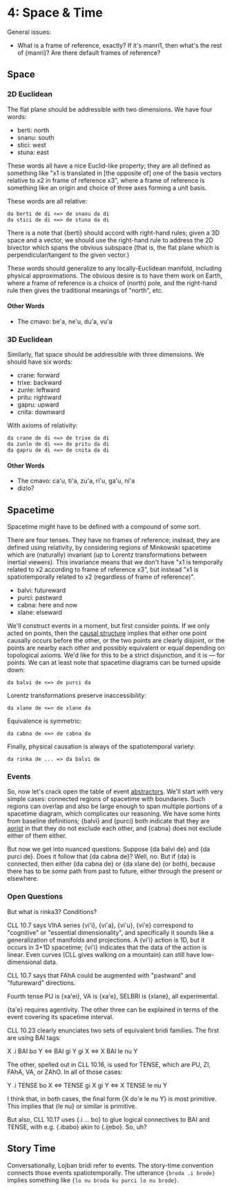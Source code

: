 # 4: Space & Time

General issues:

* What is a frame of reference, exactly? If it's manri1, then what's the rest
  of {manri}? Are there default frames of reference?

## Space

### 2D Euclidean

The flat plane should be addressible with two dimensions. We have four words:

* berti: north
* snanu: south
* stici: west
* stuna: east

These words all have a nice Euclid-like property; they are all defined as
something like "x1 is translated in [the opposite of] one of the basis
vectors relative to x2 in frame of reference x3", where a frame of reference
is something like an origin and choice of three axes forming a unit basis.

These words are all relative:

    da berti de di <=> de snanu da di
    da stici de di <=> de stuna da di

There is a note that {berti} should accord with right-hand rules; given a 3D
space and a vector, we should use the right-hand rule to address the 2D
bivector which spans the obvious subspace (that is, the flat plane which is
perpendicular/tangent to the given vector.)

These words should generalize to any locally-Euclidean manifold, including
physical approximations. The obvious desire is to have them work on Earth,
where a frame of reference is a choice of (north) pole, and the right-hand
rule then gives the traditional meanings of "north", etc.

#### Other Words

* The cmavo: be'a, ne'u, du'a, vu'a

### 3D Euclidean

Similarly, flat space should be addressible with three dimensions. We should
have six words:

* crane: forward
* trixe: backward
* zunle: leftward
* pritu: rightward
* gapru: upward
* cnita: downward

With axioms of relativity:

    da crane de di <=> de trixe da di
    da zunle de di <=> de pritu da di
    da gapru de di <=> de cnita da di

#### Other Words

* The cmavo: ca'u, ti'a, zu'a, ri'u, ga'u, ni'a
* dizlo?

## Spacetime

Spacetime might have to be defined with a compound of some sort.

There are four tenses. They have no frames of reference; instead, they are
defined using relativity, by considering regions of Minkowski spacetime which
are (naturally) invariant (up to Lorentz transformations between inertial
viewers). This invariance means that we don't have "x1 is temporally related
to x2 according to frame of reference x3", but instead "x1 is spatiotemporally
related to x2 (regardless of frame of reference)".

* balvi: futureward
* purci: pastward
* cabna: here and now
* xlane: elseward

We'll construct events in a moment, but first consider points. If we only
acted on points, then the [causal
structure](https://en.wikipedia.org/wiki/Causal_structure) implies that either
one point causally occurs before the other, or the two points are clearly
disjoint, or the points are nearby each other and possibly equivalent or equal
depending on topological axioms. We'd like for this to be a strict
disjunction, and it is — for points. We can at least note that spacetime
diagrams can be turned upside down:

    da balvi de <=> de purci da

Lorentz transformations preserve inaccessibility:

    da xlane de <=> de xlane da

Equivalence is symmetric:

    da cabna de <=> de cabna da

Finally, physical causation is always of the spatiotemporal variety:

    da rinka de ... => da balvi de

### Events

So, now let's crack open the table of event
[abstractors](0-midju/8-abstractors.md). We'll start with very simple cases:
connected regions of spacetime with boundaries. Such regions can overlap and
also be large enough to span multiple portions of a spacetime diagram, which
complicates our reasoning. We have some hints from baseline definitions;
{balvi} and {purci} both indicate that they are
[aorist](https://en.wikipedia.org/wiki/Aorist) in that they do not exclude
each other, and {cabna} does not exclude either of them either.

But now we get into nuanced questions. Suppose {da balvi de} and {da purci
de}. Does it follow that {da cabna de}? Well, no. But if {da} is connected,
then either {da cabna de} or {da xlane de} (or both), because there has to be
*some* path from past to future, either through the present or elsewhere.

### Open Questions

But what is rinka3? Conditions?

CLL 10.7 says VIhA series {vi'i}, {vi'a}, {vi'u}, {vi'e} correspond to
"cognitive" or "essential dimensionality", and specifically it sounds like a
generalization of manifolds and projections. A {vi'i} action is 1D, but it
occurs in 3+1D spacetime; {vi'i} indicates that the data of the action is
linear. Even curves (CLL gives walking on a mountain) can still have
low-dimensional data.

CLL 10.7 says that FAhA could be augmented with "pastward" and "futureward"
directions.

Fourth tense PU is {xa'ei}, VA is {xa'e}, SELBRI is {xlane}, all experimental.

{ta'e} requires agentivity. The other three can be explained in terms of the
event covering its spacetime interval.

CLL 10.23 clearly enunciates two sets of equivalent bridi families. The first
are using BAI tags:

X .i BAI bo Y <=> BAI gi Y gi X <=> X BAI le nu Y

The other, spelled out in CLL 10.16, is used for TENSE, which are PU, ZI,
FAhA, VA, or ZAhO. In all of those cases:

Y .i TENSE bo X <=> TENSE gi X gi Y <=> X TENSE le nu Y

I think that, in both cases, the final form {X do'e le nu Y} is most
primitive. This implies that {le nu} or similar is primitive.

But also, CLL 10.17 uses {.i ... bo} to glue logical connectives to BAI and
TENSE, with e.g. {.ibabo} akin to {.ijebo}. So, uh?

## Story Time

Conversationally, Lojban bridi refer to events. The story-time convention
connects those events spatiotemporally. The utterance ``{broda .i brode}``
implies something like ``{lo nu broda ku purci lo nu brode}``.
